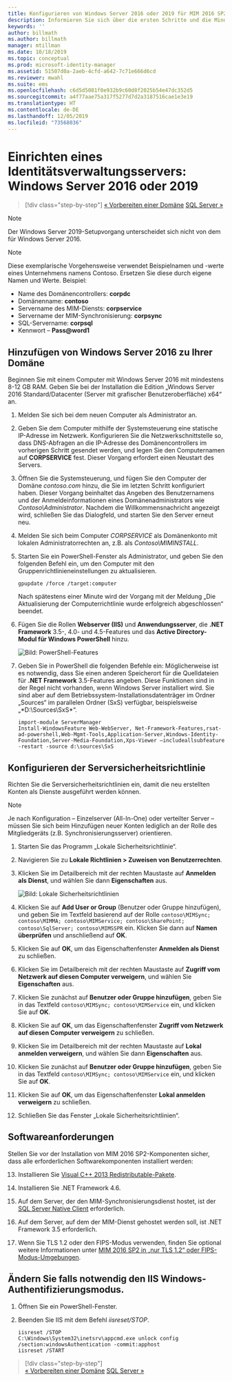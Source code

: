 ```yaml
---
title: Konfigurieren von Windows Server 2016 oder 2019 für MIM 2016 SP2 | Microsoft-Dokumentation
description: Informieren Sie sich über die ersten Schritte und die Mindestanforderungen für die Vorbereitung von Windows Server 2016 oder 2019 für MIM 2016 SP2.
keywords: ''
author: billmath
ms.author: billmath
manager: mtillman
ms.date: 10/18/2019
ms.topic: conceptual
ms.prod: microsoft-identity-manager
ms.assetid: 51507d0a-2aeb-4cfd-a642-7c71e666d6cd
ms.reviewer: mwahl
ms.suite: ems
ms.openlocfilehash: c6d5d5081f0e932b9c60d8f2025b54e47dc352d5
ms.sourcegitcommit: a4f77aae75a317f5277d7d2a3187516cae1e3e19
ms.translationtype: HT
ms.contentlocale: de-DE
ms.lasthandoff: 12/05/2019
ms.locfileid: "73568036"
---
```

# <a name="set-up-an-identity-management-server-windows-server-2016-or-2019"></a>Einrichten eines Identitätsverwaltungsservers: Windows Server 2016 oder 2019

> [!div class="step-by-step"]
> [« Vorbereiten einer Domäne](preparing-domain.md)
> [SQL Server »](prepare-server-sql2016.md)
> 

> [!NOTE]
> Der Windows Server 2019-Setupvorgang unterscheidet sich nicht von dem für Windows Server 2016.


> [!NOTE]
> Diese exemplarische Vorgehensweise verwendet Beispielnamen und -werte eines Unternehmens namens Contoso. Ersetzen Sie diese durch eigene Namen und Werte. Beispiel:
> - Name des Domänencontrollers: **corpdc**
> - Domänenname: **contoso**
> - Servername des MIM-Diensts: **corpservice**
> - Servername der MIM-Synchronisierung: **corpsync**
> - SQL-Servername: **corpsql**
> - Kennwort – <strong>Pass@word1</strong>

## <a name="join-windows-server-2016-to-your-domain"></a>Hinzufügen von Windows Server 2016 zu Ihrer Domäne

Beginnen Sie mit einem Computer mit Windows Server 2016 mit mindestens 8-12 GB RAM. Geben Sie bei der Installation die Edition „Windows Server 2016 Standard/Datacenter (Server mit grafischer Benutzeroberfläche) x64“ an.

1. Melden Sie sich bei dem neuen Computer als Administrator an.

2. Geben Sie dem Computer mithilfe der Systemsteuerung eine statische IP-Adresse im Netzwerk. Konfigurieren Sie die Netzwerkschnittstelle so, dass DNS-Abfragen an die IP-Adresse des Domänencontrollers im vorherigen Schritt gesendet werden, und legen Sie den Computernamen auf **CORPSERVICE** fest.  Dieser Vorgang erfordert einen Neustart des Servers.

3. Öffnen Sie die Systemsteuerung, und fügen Sie den Computer der Domäne *contoso.com* hinzu, die Sie im letzten Schritt konfiguriert haben.  Dieser Vorgang beinhaltet das Angeben des Benutzernamens und der Anmeldeinformationen eines Domänenadministrators wie *Contoso\Administrator*.  Nachdem die Willkommensnachricht angezeigt wird, schließen Sie das Dialogfeld, und starten Sie den Server erneut neu.

4. Melden Sie sich beim Computer *CORPSERVICE* als Domänenkonto mit lokalen Administratorrechten an, z.B. als *Contoso\MIMINSTALL*.


5. Starten Sie ein PowerShell-Fenster als Administrator, und geben Sie den folgenden Befehl ein, um den Computer mit den Gruppenrichtlinieneinstellungen zu aktualisieren.

    ```
    gpupdate /force /target:computer
    ```

    Nach spätestens einer Minute wird der Vorgang mit der Meldung „Die Aktualisierung der Computerrichtlinie wurde erfolgreich abgeschlossen“ beendet.

6. Fügen Sie die Rollen **Webserver (IIS)** und **Anwendungsserver**, die **.NET Framework** 3.5-, 4.0- und 4.5-Features und das **Active Directory-Modul für Windows PowerShell** hinzu.

    ![Bild: PowerShell-Features](media/MIM-DeployWS2.png)

7. Geben Sie in PowerShell die folgenden Befehle ein: Möglicherweise ist es notwendig, dass Sie einen anderen Speicherort für die Quelldateien für **.NET Framework** 3.5-Features angeben. Diese Funktionen sind in der Regel nicht vorhanden, wenn Windows Server installiert wird. Sie sind aber auf dem Betriebssystem-Installationsdatenträger im Ordner „Sources“ im parallelen Ordner (SxS) verfügbar, beispielsweise „*D:\Sources\SxS\*“.

    ```
    import-module ServerManager
    Install-WindowsFeature Web-WebServer, Net-Framework-Features,rsat-ad-powershell,Web-Mgmt-Tools,Application-Server,Windows-Identity-Foundation,Server-Media-Foundation,Xps-Viewer –includeallsubfeature -restart -source d:\sources\SxS
    ```

## <a name="configure-the-server-security-policy"></a>Konfigurieren der Serversicherheitsrichtlinie

Richten Sie die Serversicherheitsrichtlinien ein, damit die neu erstellten Konten als Dienste ausgeführt werden können.
> [!NOTE] 
> Je nach Konfiguration – Einzelserver (All-In-One) oder verteilter Server – müssen Sie sich beim Hinzufügen neuer Konten lediglich an der Rolle des Mitgliedgeräts (z.B. Synchronisierungsserver) orientieren. 

1. Starten Sie das Programm „Lokale Sicherheitsrichtlinie“.

2. Navigieren Sie zu **Lokale Richtlinien > Zuweisen von Benutzerrechten**.

3. Klicken Sie im Detailbereich mit der rechten Maustaste auf **Anmelden als Dienst**, und wählen Sie dann **Eigenschaften** aus.

    ![Bild: Lokale Sicherheitsrichtlinien](media/MIM-DeployWS3.png)

4. Klicken Sie auf **Add User or Group** (Benutzer oder Gruppe hinzufügen), und geben Sie im Textfeld basierend auf der Rolle `contoso\MIMSync; contoso\MIMMA; contoso\MIMService; contoso\SharePoint; contoso\SqlServer; contoso\MIMSSPR` ein. Klicken Sie dann auf **Namen überprüfen** und anschließend auf **OK**.

5. Klicken Sie auf **OK**, um das Eigenschaftenfenster **Anmelden als Dienst** zu schließen.

6.  Klicken Sie im Detailbereich mit der rechten Maustaste auf **Zugriff vom Netzwerk auf diesen Computer verweigern**, und wählen Sie **Eigenschaften** aus.

7. Klicken Sie zunächst auf **Benutzer oder Gruppe hinzufügen**, geben Sie in das Textfeld `contoso\MIMSync; contoso\MIMService` ein, und klicken Sie auf **OK**.

8. Klicken Sie auf **OK**, um das Eigenschaftenfenster **Zugriff vom Netzwerk auf diesen Computer verweigern** zu schließen.

9. Klicken Sie im Detailbereich mit der rechten Maustaste auf **Lokal anmelden verweigern**, und wählen Sie dann **Eigenschaften** aus.

10. Klicken Sie zunächst auf **Benutzer oder Gruppe hinzufügen**, geben Sie in das Textfeld `contoso\MIMSync; contoso\MIMService` ein, und klicken Sie auf **OK**.

11. Klicken Sie auf **OK**, um das Eigenschaftenfenster **Lokal anmelden verweigern** zu schließen.

12. Schließen Sie das Fenster „Lokale Sicherheitsrichtlinien“.

## <a name="software-prerequisites"></a>Softwareanforderungen

Stellen Sie vor der Installation von MIM 2016 SP2-Komponenten sicher, dass alle erforderlichen Softwarekomponenten installiert werden:

13. Installieren Sie [Visual C++ 2013 Redistributable-Pakete](https://www.microsoft.com/download/details.aspx?id=40784).

14. Installieren Sie .NET Framework 4.6.

15. Auf dem Server, der den MIM-Synchronisierungsdienst hostet, ist der [SQL Server Native Client](https://www.microsoft.com/download/details.aspx?id=50402) erforderlich.

16. Auf dem Server, auf dem der MIM-Dienst gehostet werden soll, ist .NET Framework 3.5 erforderlich.

17. Wenn Sie TLS 1.2 oder den FIPS-Modus verwenden, finden Sie optional weitere Informationen unter [MIM 2016 SP2 in „nur TLS 1.2“ oder FIPS-Modus-Umgebungen](preparing-tls.md).

## <a name="change-the-iis-windows-authentication-mode-if-needed"></a>Ändern Sie falls notwendig den IIS Windows-Authentifizierungsmodus.

1.  Öffnen Sie ein PowerShell-Fenster.

2.  Beenden Sie IIS mit dem Befehl *iisreset/STOP*.

    ```
    iisreset /STOP
    C:\Windows\System32\inetsrv\appcmd.exe unlock config /section:windowsAuthentication -commit:apphost
    iisreset /START
    ```

> [!div class="step-by-step"]  
> [« Vorbereiten einer Domäne](preparing-domain.md)
> [SQL Server »](prepare-server-sql2016.md)

